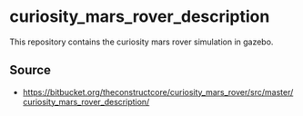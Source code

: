 # curiosity_mars_rover_description
This repository contains the curiosity mars rover simulation in gazebo.

## Source
- https://bitbucket.org/theconstructcore/curiosity_mars_rover/src/master/curiosity_mars_rover_description/
